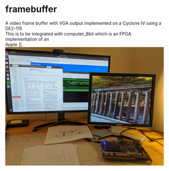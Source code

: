 # framebuffer
A video frame buffer with VGA output implemented on a Cyclone IV using a DE2-115<br>
This is to be integrated with computer_8bit which is an FPGA implementation of an<br>
Apple &#93;&#91;.<br>
![First Image](doc/MVIMG_20200724_112211.png)

